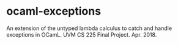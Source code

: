 # ocaml-exceptions
An extension of the untyped lambda calculus to catch and handle exceptions in OCamL. UVM CS 225 Final Project. Apr. 2018.
